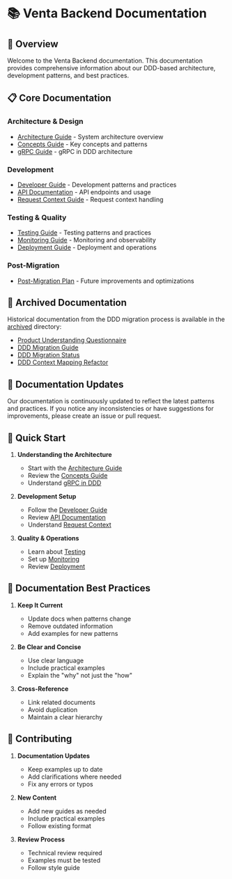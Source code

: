 # 📚 Venta Backend Documentation

## 🎯 Overview

Welcome to the Venta Backend documentation. This documentation provides comprehensive information about our DDD-based architecture, development patterns, and best practices.

## 📋 Core Documentation

### Architecture & Design
- [Architecture Guide](./architecture-guide.md) - System architecture overview
- [Concepts Guide](./concepts-guide.md) - Key concepts and patterns
- [gRPC Guide](./grpc-ddd-guide.md) - gRPC in DDD architecture

### Development
- [Developer Guide](./developer-guide.md) - Development patterns and practices
- [API Documentation](./api-docs.md) - API endpoints and usage
- [Request Context Guide](./request-context-guide.md) - Request context handling

### Testing & Quality
- [Testing Guide](./testing-guide.md) - Testing patterns and practices
- [Monitoring Guide](./monitoring-guide.md) - Monitoring and observability
- [Deployment Guide](./deployment-guide.md) - Deployment and operations

### Post-Migration
- [Post-Migration Plan](./post-migration-plan.md) - Future improvements and optimizations

## 📂 Archived Documentation

Historical documentation from the DDD migration process is available in the [archived](./archived) directory:

- [Product Understanding Questionnaire](./archived/product-understanding-questionnaire.md)
- [DDD Migration Guide](./archived/ddd-migration-guide.md)
- [DDD Migration Status](./archived/ddd-migration-status.md)
- [DDD Context Mapping Refactor](./archived/ddd-context-mapping-refactor-summary.md)

## 🔄 Documentation Updates

Our documentation is continuously updated to reflect the latest patterns and practices. If you notice any inconsistencies or have suggestions for improvements, please create an issue or pull request.

## 🎯 Quick Start

1. **Understanding the Architecture**
   - Start with the [Architecture Guide](./architecture-guide.md)
   - Review the [Concepts Guide](./concepts-guide.md)
   - Understand [gRPC in DDD](./grpc-ddd-guide.md)

2. **Development Setup**
   - Follow the [Developer Guide](./developer-guide.md)
   - Review [API Documentation](./api-docs.md)
   - Understand [Request Context](./request-context-guide.md)

3. **Quality & Operations**
   - Learn about [Testing](./testing-guide.md)
   - Set up [Monitoring](./monitoring-guide.md)
   - Review [Deployment](./deployment-guide.md)

## 📝 Documentation Best Practices

1. **Keep It Current**
   - Update docs when patterns change
   - Remove outdated information
   - Add examples for new patterns

2. **Be Clear and Concise**
   - Use clear language
   - Include practical examples
   - Explain the "why" not just the "how"

3. **Cross-Reference**
   - Link related documents
   - Avoid duplication
   - Maintain a clear hierarchy

## 🤝 Contributing

1. **Documentation Updates**
   - Keep examples up to date
   - Add clarifications where needed
   - Fix any errors or typos

2. **New Content**
   - Add new guides as needed
   - Include practical examples
   - Follow existing format

3. **Review Process**
   - Technical review required
   - Examples must be tested
   - Follow style guide